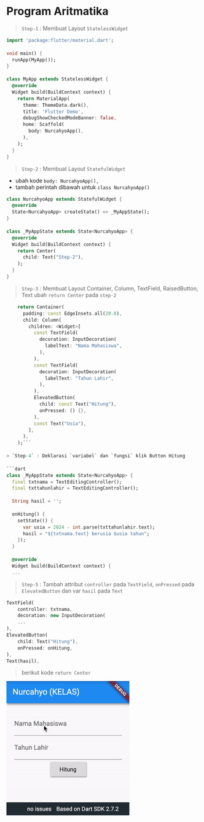 # Program Aritmatika

> `Step-1` : Membuat Layout `StatelessWidget`

```dart
import 'package:flutter/material.dart';

void main() {
  runApp(MyApp());
}

class MyApp extends StatelessWidget {
  @override
  Widget build(BuildContext context) {
    return MaterialApp(
      theme: ThemeData.dark(),
      title: 'Flutter Demo',
      debugShowCheckedModeBanner: false,
      home: Scaffold(
        body: NurcahyoApp(),
      ),
    );
  }
}
```

> `Step-2` : Membuat Layout `StatefulWidget`
- ubah kode `body: NurcahyoApp(),`
- tambah perintah dibawah untuk `class NurcahyoApp()`
  
```dart
class NurcahyoApp extends StatefulWidget {
  @override
  State<NurcahyoApp> createState() => _MyAppState();
}

class _MyAppState extends State<NurcahyoApp> {
  @override
  Widget build(BuildContext context) {
    return Center(
      child: Text("Step-2"),
    );
  }
}
```

> `Step-3` : Membuat Layout Container, Column, TextField, RaisedButton, Text
> ubah `return Center` pada `step-2`

```dart
    return Container(
      padding: const EdgeInsets.all(20.0),
      child: Column(
        children: <Widget>[
          const TextField(
            decoration: InputDecoration(
              labelText: "Nama Mahasiswa",
            ),
          ),
          const TextField(
            decoration: InputDecoration(
              labelText: "Tahun Lahir",
            ),
          ),
          ElevatedButton(
            child: const Text("Hitung"),
            onPressed: () {},
          ),
          const Text("Usia"),
        ],
      ),
    );```

> `Step-4` : Deklarasi `variabel` dan `fungsi` klik Button Hitung

```dart
class _MyAppState extends State<NurcahyoApp> {  
  final txtnama = TextEditingController();
  final txttahunlahir = TextEditingController();

  String hasil = '';

  onHitung() {
    setState(() {
      var usia = 2024 - int.parse(txttahunlahir.text);
      hasil = "${txtnama.text} berusia $usia tahun";
    });
  }
  
  @override
  Widget build(BuildContext context) {
  ...
```

> `Step-5` : Tambah attribut `controller` pada `TextField`, `onPressed` pada `ElevatedButton` dan var `hasil` pada `Text`

```dart
TextField(
    controller: txtnama,
    decoration: new InputDecoration(
    ...
),
ElevatedButton(
    child: Text("Hitung"),
    onPressed: onHitung,
),
Text(hasil),
```

> berikut kode `return Center`

![hasil](/flutter-usia.gif)
